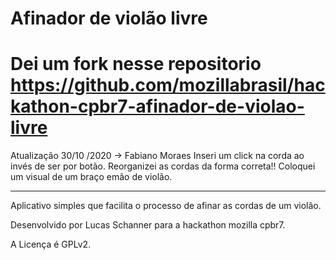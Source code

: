 Afinador de violão livre
========================
Dei um fork nesse repositorio
https://github.com/mozillabrasil/hackathon-cpbr7-afinador-de-violao-livre
=========================================================================

Atualização 30/10 /2020 -> Fabiano Moraes
Inseri um click  na corda ao invés de ser por botão.
Reorganizei as cordas da forma correta!!
Coloquei um visual de um braço  emão de violão.
*********************************************************************
Aplicativo simples que facilita o processo de afinar as cordas de um violão.

Desenvolvido por Lucas Schanner para a hackathon mozilla cpbr7.

A Licença é GPLv2.
